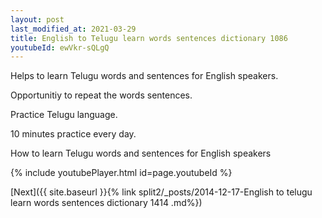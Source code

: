 ```yaml
---
layout: post
last_modified_at: 2021-03-29
title: English to Telugu learn words sentences dictionary 1086 
youtubeId: ewVkr-sQLgQ
---
```

 
 
Helps to learn Telugu words and sentences for English speakers.

Opportunitiy to repeat the words sentences. 

Practice Telugu language. 
 
10 minutes practice every day. 
 
How to learn Telugu words and sentences for English speakers 
 
{% include youtubePlayer.html id=page.youtubeId %}
 
 
[Next]({{ site.baseurl }}{% link  split2/_posts/2014-12-17-English to telugu learn words sentences dictionary 1414 .md%})
 

